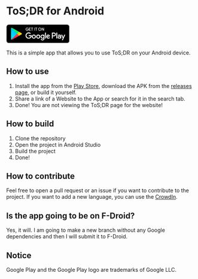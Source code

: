 # ToS;DR for Android

[<img height="50" src="resources/google-play-badge.png"/>](https://play.google.com/store/apps/details?id=xyz.ptgms.tosdr&pli=1)

This is a simple app that allows you to use ToS;DR on your Android device.

## How to use

1. Install the app from the [Play Store](https://play.google.com/store/apps/details?id=xyz.ptgms.tosdr&pli=1), download the APK from the [releases page](https://github.com/tosdr/tosdr-android/releases), or build it yourself.
2. Share a link of a Website to the App or search for it in the search tab.
3. Done! You are not viewing the ToS;DR page for the website!

## How to build

1. Clone the repository
2. Open the project in Android Studio
3. Build the project
4. Done!

## How to contribute

Feel free to open a pull request or an issue if you want to contribute to the project. If you want to add a new language, you can use the [CrowdIn](https://crowdin.com/project/tosdr-android).

## Is the app going to be on F-Droid?

Yes, it will. I am going to make a new branch without any Google dependencies and then I will submit it to F-Droid.

## Notice

Google Play and the Google Play logo are trademarks of Google LLC.